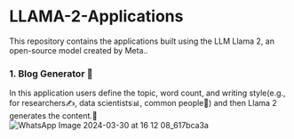 # LLAMA-2-Applications
This repository contains the applications built using the LLM Llama 2, an open-source model created by Meta..

### 1. Blog Generator 📝
In this application users define the topic, word count, and writing style(e.g., for researchers✍, data scientists📊, common people👩) and then Llama 2 generates the content.💬
![WhatsApp Image 2024-03-30 at 16 12 08_617bca3a](https://github.com/iam-harshitha/LLAMA-2-Applications/assets/142524750/4382bd84-d3d9-41e6-aa38-2a15b54af46e)
